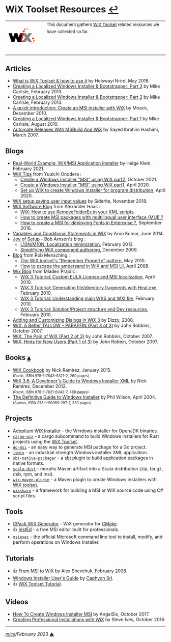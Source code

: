 # <span id="top">WiX Toolset Resources</span> <span style="size:30%;"><a href="README.md">↩</a></span>

<table style="font-family:Helvetica,Arial;line-height:1.6;">
  <tr>
  <td style="border:0;padding:0 10px 0 0;min-width:120px;"><a href="https://wixtoolset.org/" rel="external"><img src="./images/wixtoolset.png" width="100" alt="WiX Toolset"/></a></td>
  <td style="border:0;padding:0;vertical-align:text-top;">This document gathers <a href="https://wixtoolset.org/" rel="external">WiX Toolset</a> related resources we have collected so far.
  </td>
  </tr>
</table>

## <span id="articles">Articles</span>

- [What is WiX Toolset & how to use it][article_nrird] by Heiswayi Nrird, May 2018.
- [Creating a Localized Windows Installer & Bootstrapper: Part 3][article_carlisle3] by Mike Carlisle, February 2013.
- [Creating a Localized Windows Installer & Bootstrapper: Part 2][article_carlisle2] by Mike Carlisle, February 2013.
- [A quick introduction: Create an MSI installer with WiX][article_moack] by Moack, December 2010.
- [Creating a Localized Windows Installer & Bootstrapper: Part 1][article_carlisle1] by Mike Carlisle, August 2010.
- [Automate Releases With MSBuild And WiX][article_hashimi] by Sayed Ibrahim Hashimi, March 2007.

## <span id="blogs">Blogs</span>

- [Real-World Example: WiX/MSI Application Installer][blog_klein] by Helge Klein, February 2021.
- [WiX Tips](https://sorceryforce.net/en/tips/wix) from Yuuichi Onodera :
  - [Create a Windows Installer "MSI" using WiX part2](https://sorceryforce.net/en/tips/wix-installer-create2), October 2021.
  - [Create a Windows Installer "MSI" using WiX part1](https://sorceryforce.net/en/tips/wix-installer-create1), April 2020.
  - [Set up WiX to create Windows Installer for program distribution](https://sorceryforce.net/en/tips/wix-setup), April 2020.
- [WiX setup saving user input values](https://siderite.dev/blog/wix-setup-windows-installer-saving-user.html/) by Siderite, November 2018.
- [WiX Software Blog](https://www.hass.de/category/software/wix) from Alexander Haas :
  - [WiX: How to use RemoveFolderEx in your XML scripts](https://www.hass.de/content/wix-how-use-removefolderex-your-xml-scripts).
  - [How to create MSI packages with multilingual user interface (MUI) ?](https://www.hass.de/content/how-create-msi-packages-multilingual-user-interface-mui)
  - [How to create a MSI for deploying Fonts in Enterprise ?](https://www.hass.de/content/how-create-msi-deploying-fonts-enterprise), September 2016.
- [Variables and Conditional Statements in WiX][blog_kumar] by Arun Kumar, June 2014.
- [Joy of Setup](https://www.joyofsetup.com/) - Bob Arnson's blog :
  - [L10N/M10N: Localization minimization][blog_arnson_2013], February 2013.
  - [Simplifying WiX component authoring][blog_arnson_2009], December 2009.
- [Blog](https://robmensching.com/blog/) from Rob Mensching :
  - [The WiX toolset's "Remember Property" pattern][blog_mensching_2010], May 2010.
  - [How to escape the ampersand in WiX and MSI UI][blog_mensching_2008], April 2008.
- [Wix Blog](https://weblogs.sqlteam.com/mladenp/tags/wix-windows-installer-xml-toolset/) from Mladen Prajdić :
  - [WiX 3 Tutorial: Custom EULA License and MSI localization](https://weblogs.sqlteam.com/mladenp/2010/04/15/wix-3-tutorial-custom-eula-license-and-msi-localization/), April 2010.
  - [WiX 3 Tutorial: Generating file/directory fragments with Heat.exe](https://weblogs.sqlteam.com/mladenp/2010/02/23/wix-3-tutorial-generating-filedirectory-fragments-with-heat.exe/), February 2010.
  - [WiX 3 Tutorial: Understanding main WXS and WXI file](https://weblogs.sqlteam.com/mladenp/2010/02/17/wix-3-tutorial-understanding-main-wxs-and-wxi-file/), February 2010.
  - [WiX 3 Tutorial: Solution/Project structure and Dev resources](https://weblogs.sqlteam.com/mladenp/2010/02/11/wix-3-tutorial-solutionproject-structure-and-dev-resources/), February 2010.
- [Adding and Customizing Dialogs in WiX 3][blog_dizzy] by Dizzy, 2008.
- [WiX: A Better TALLOW – PARAFFIN (Part 3 of 3)][blog_robbin3] by John Robbins, October 2007.
- [WiX: The Pain of WiX (Part 2 of 3)][blog_robbin2] by John Robbins, October 2007.
- [WiX: Hints for New Users (Part 1 of 3)][blog_robbin1] by John Robbin, October 2007.

## <span id="books">Books</span> [**&#x25B4;**](#top)

- [WiX Cookbook][book_ramirez2] by Nick Ramirez, January 2015.<br/><span style="font-size:80%;">(Packt, ISBN 978-1-7843-9321-2, 260 pages)</span>
- [WiX 3.6: A Developer's Guide to Windows Installer XML][book_ramirez1] by Nick Ramirez, December 2012.<br/><span style="font-size:80%;">(Packt, ISBN 978-1-7821-6042-7, 488 pages)</span>
- [The Definitive Guide to Windows Installer][book_wilson] by Phil Wilson, April 2004.<br/><span style="font-size:80%;">(Apress, ISBN 978-1-59059-297-7, 320 pages)</span>

<!--
## <span id="community">Community</span>

- [The wix-users Archives](http://lists.wixtoolset.org/pipermail/wix-users-wixtoolset.org/) - the mailing list for questions/discussion about the [WiX Toolset][wix_toolset].
-->

## <span id="projects">Projects</span>

- [Adoptium WiX installer](https://github.com/adoptium/installer/tree/master/wix) - the Windows installer for OpenJDK binaries.
- [`cargo-wix`][cargo_wix] - a cargo subcommand to build Windows installers for Rust projects using the [WiX Toolset][wix_toolset].
- [`go-msi`][go_msi] - an easy way to generate MSI package for a Go project.
- [`iswix`](https://github.com/iswix-llc/iswix) - an industrial strength Windows installer XML application.
- [`sbt-native-packager`](https://github.com/sbt/sbt-native-packager) - a [sbt plugin][sbt_plugin] to build application packages in native formats.
- [`scala-dist`](https://github.com/scala/scala-dist) - morphs Maven artifact into a Scala distribution (zip, tar.gz, deb, rpm, and msi).
- [`wix-maven-plugin`](https://wix-maven.github.io/wix-maven-plugin/) - a Maven plugin to create Windows installers with [WiX toolset][wix_toolset].
- [`wixsharp`](https://github.com/oleg-shilo/wixsharp) - a framework for building a MSI or WiX source code using C# script files.

## <span id="tools">Tools</span>

- [CPack WIX Generator](https://cmake.org/cmake/help/v3.22/cpack_gen/wix.html) - WiX generator for [CMake](https://cmake.org/).
- &#128077; [InstEd](http://www.instedit.com/) - a free MSI editor built for professionals.
- [`msiexec`](https://docs.microsoft.com/en-us/windows-server/administration/windows-commands/msiexec) - the official Microsoft command line tool to install, modify, and perform operations on Windows Installer.

## <span id="tutorials">Tutorials</span>

- &#128077; [From MSI to WiX][tutorial_shevchuck] by Alex Shevchuk, February 2008.
- [Windows Installer User's Guide](https://www.advancedinstaller.com/user-guide/windows-installer.html) by [Caphyon Srl](https://www.caphyon.com/).
- &#128077; [WiX Toolset Tutorial](https://www.firegiant.com/wix/tutorial/).

## <span id="videos">Videos</span>

- [How To Create Windows Installer MSI][video_angelsix] by AngelSix, October 2017.
- [Creating Professional Installations with WiX][video_ives] by  Steve Ives, October 2016.

<!--
## <span id="footnotes">Footnotes</span>

<a name="footnote_01">[1]</a> ***Installation settings*** [↩](#anchor_01)

<pre style="margin:0 0 1em 20px; font-size:80%;">
<b>&gt; type %USERPROFILE%\.rustup\settings.toml</b>
default_host_triple = "x86_64-pc-windows-msvc"
default_toolchain = "stable"
profile = "default"
version = "12"

[overrides]
</pre>
-->

***

*[mics](https://lampwww.epfl.ch/~michelou/)/February 2023* [**&#9650;**](#top)
<span id="bottom">&nbsp;</span>

<!-- link refs -->

[article_carlisle1]: https://www.codeproject.com/Articles/103746/Creating-a-Localized-Windows-Installer-Bootstrappe
[article_carlisle2]: https://www.codeproject.com/Articles/103747/Creating-a-Localized-Windows-Installer-Bootstrap-2
[article_carlisle3]: https://www.codeproject.com/Articles/103749/Creating-a-Localized-Windows-Installer-Bootstrap-3
[article_hashimi]: https://docs.microsoft.com/en-us/archive/msdn-magazine/2007/march/automate-releases-with-msbuild-and-windows-installer-xml
[article_moack]: https://www.codeproject.com/Tips/105638/A-quick-introduction-Create-an-MSI-installer-with
[article_nrird]: https://heiswayi.nrird.com/get-started-with-wix-toolset
[blog_arnson_2009]: https://www.joyofsetup.com/2009/12/31/simplifying-wix-component-authoring/
[blog_arnson_2013]: https://www.joyofsetup.com/2013/02/06/l10nm10n-localization-minimization/
[blog_dizzy]: http://www.dizzymonkeydesign.com/blog/misc/adding-and-customizing-dlgs-in-wix-3/
[blog_klein]: https://helgeklein.com/blog/real-world-example-wix-msi-application-installer/
[blog_kumar]: https://arunpp.wordpress.com/2014/06/13/variables-conditional-statements-in-wix/
[blog_mensching_2008]: https://robmensching.com/blog/posts/2008/4/21/how-to-escape-the-ampersand-in-wix-and-msi-ui/
[blog_mensching_2010]: https://robmensching.com/blog/posts/2010/5/2/the-wix-toolsets-remember-property-pattern/
[blog_robbin1]: https://www.wintellect.com/wix-hints-for-new-users-part-1-of-3/
[blog_robbin2]: https://www.wintellect.com/wix-the-pain-of-wix-part-2-of-3/
[blog_robbin3]: https://www.wintellect.com/wix-a-better-tallow-paraffin-part-3-of-3/
[book_ramirez1]: https://www.packtpub.com/product/wix-3-6-a-developer-s-guide-to-windows-installer-xml/9781782160427
[book_ramirez2]: https://www.packtpub.com/product/wix-cookbook/9781784393212
[book_wilson]: https://link.springer.com/book/10.1007/978-1-4302-0676-7
[cargo_wix]: https://github.com/volks73/cargo-wix
[go_msi]: https://github.com/mh-cbon/go-msi
[sbt_plugin]: https://www.scala-sbt.org/1.x/docs/Plugins.html
[tutorial_shevchuck]: https://docs.microsoft.com/en-us/archive/blogs/alexshev/from-msi-to-wix
[video_angelsix]: https://youtu.be/6Yf-eDsRrnM
[video_ives]: https://youtu.be/usOh3NQO9Ms
[wix_toolset]: https://wixtoolset.org/
